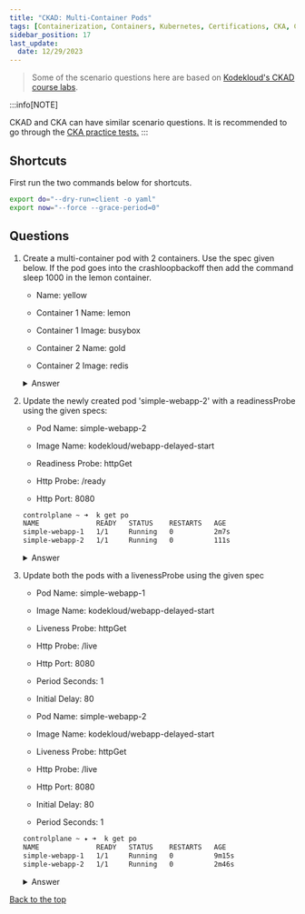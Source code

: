 ```yaml
---
title: "CKAD: Multi-Container Pods"
tags: [Containerization, Containers, Kubernetes, Certifications, CKA, CKAD, CKSS]
sidebar_position: 17
last_update:
  date: 12/29/2023
---
```




> Some of the scenario questions here are based on [Kodekloud's CKAD course labs](https://kodekloud.com/courses/labs-certified-kubernetes-application-developer/?utm_source=udemy&utm_medium=labs&utm_campaign=kubernetes).


:::info[NOTE]

CKAD and CKA can have similar scenario questions. 
It is recommended to go through the [CKA practice tests.](/docs/015-Containerization/050-Exams/001-CKA/002-Practice-Test-CKA.md)
:::


## Shortcuts

First run the two commands below for shortcuts.

```bash
export do="--dry-run=client -o yaml" 
export now="--force --grace-period=0" 
```

## Questions

1. Create a multi-container pod with 2 containers. Use the spec given below. If the pod goes into the crashloopbackoff then add the command sleep 1000 in the lemon container.

    - Name: yellow

    - Container 1 Name: lemon

    - Container 1 Image: busybox

    - Container 2 Name: gold

    - Container 2 Image: redis


    <details><summary> Answer </summary>
    
    ```bash
    controlplane ~ ➜  k run yellow --image busybox $do > yellow.yml

    controlplane ~ ➜  ls -l
    total 8
    drwxr-xr-x 3 root root 4096 Jan  5 09:40 elastic-search
    -rw-r--r-- 1 root root  237 Jan  5 09:43 yellow.yml 
    ```
    
    ```yaml
    ## yellow.yml 
    apiVersion: v1
    kind: Pod
    metadata:
      creationTimestamp: null
      labels:
        run: yellow
      name: yellow
    spec:
      containers:
      - image: busybox
        name: lemon  
      - image: redis
        name: gold
        resources: {}
    dnsPolicy: ClusterFirst
    restartPolicy: Always
    status: {}
    ```
    
    ```bash
    controlplane ~ ➜  k apply -f yellow.yml 
    pod/yellow created

    controlplane ~ ➜  k get po
    NAME        READY   STATUS              RESTARTS   AGE
    app         1/1     Running             0          5m2s
    blue        2/2     Running             0          3m30s
    fluent-ui   1/1     Running             0          5m3s
    red         3/3     Running             0          4m50s
    yellow      0/2     ContainerCreating   0          3s 
    ```
    
    </details>
      


2. Update the newly created pod 'simple-webapp-2' with a readinessProbe using the given specs:

    - Pod Name: simple-webapp-2

    - Image Name: kodekloud/webapp-delayed-start

    - Readiness Probe: httpGet

    - Http Probe: /ready

    - Http Port: 8080

    ```bash
    controlplane ~ ➜  k get po
    NAME              READY   STATUS    RESTARTS   AGE
    simple-webapp-1   1/1     Running   0          2m7s
    simple-webapp-2   1/1     Running   0          111s 
    ```

    <details><summary> Answer </summary>
    
    ```bash
    controlplane ~ ➜  k get po simple-webapp-2 -o yaml > simple-webapp-2.yml

    controlplane ~ ➜  k delete po simple-webapp-2 $now
    Warning: Immediate deletion does not wait for confirmation that the running resource has been terminated. The resource may continue to run on the cluster indefinitely.
    pod "simple-webapp-2" force deleted

    controlplane ~ ➜  k get po
    NAME              READY   STATUS    RESTARTS   AGE
    simple-webapp-1   1/1     Running   0          3m5s

    controlplane ~ ➜  ls -l
    total 16
    -rwxr-xr-x 1 root root  114 Dec  1 06:17 crash-app.sh
    -rwxr-xr-x 1 root root  216 Dec  1 06:17 curl-test.sh
    -rwxr-xr-x 1 root root  123 Dec  1 06:17 freeze-app.sh
    -rw-r--r-- 1 root root 2772 Jan  5 09:56 simple-webapp-2.yml 
    ```

    Modify the YAML file. 

    ```yaml
    apiVersion: v1
    kind: Pod
    metadata:
      creationTimestamp: "2024-01-05T14:53:47Z"
      labels:
        name: simple-webapp
      name: simple-webapp-2
      namespace: default
      resourceVersion: "631"
      uid: 302ac3b8-bb0b-4294-89dd-4eef603bf001
    spec:
      containers:
      - env:
        - name: APP_START_DELAY
        value: "80"
        image: kodekloud/webapp-delayed-start
        imagePullPolicy: Always
        name: simple-webapp
        readinessProbe:
          httpGet:
            path: /ready
            port: 8080
    ```
    ```bash
    controlplane ~ ➜  k apply -f simple-webapp-2.yml 
    pod/simple-webapp-2 created

    controlplane ~ ➜  k get po
    NAME              READY   STATUS              RESTARTS   AGE
    simple-webapp-1   1/1     Running             0          6m37s
    simple-webapp-2   0/1     ContainerCreating   0          8s 
    ```
    
    </details>
      


3. Update both the pods with a livenessProbe using the given spec

    - Pod Name: simple-webapp-1

    - Image Name: kodekloud/webapp-delayed-start

    - Liveness Probe: httpGet

    - Http Probe: /live

    - Http Port: 8080

    - Period Seconds: 1

    - Initial Delay: 80

    - Pod Name: simple-webapp-2

    - Image Name: kodekloud/webapp-delayed-start

    - Liveness Probe: httpGet

    - Http Probe: /live

    - Http Port: 8080

    - Initial Delay: 80

    - Period Seconds: 1

    ```bash
    controlplane ~ ✦ ➜  k get po
    NAME              READY   STATUS    RESTARTS   AGE
    simple-webapp-1   1/1     Running   0          9m15s
    simple-webapp-2   1/1     Running   0          2m46s 
    ```


    <details><summary> Answer </summary>
    
    ```bash
    controlplane ~ ✦ ➜  k get po simple-webapp-1 -o yaml > simple-webapp-1.yml

    controlplane ~ ✦ ➜  k get po simple-webapp-2 -o yaml > simple-webapp-2.yml

    controlplane ~ ✦ ➜  k delete po simple-webapp-1 $now
    Warning: Immediate deletion does not wait for confirmation that the running resource has been terminated. The resource may continue to run on the cluster indefinitely.
    pod "simple-webapp-1" force deleted

    controlplane ~ ✦ ➜  k delete po simple-webapp-2 $now
    Warning: Immediate deletion does not wait for confirmation that the running resource has been terminated. The resource may continue to run on the cluster indefinitely.
    pod "simple-webapp-2" force deleted

    controlplane ~ ✦ ➜  k get po
    No resources found in default namespace. 
    ```

    Modify the first pod first. 

    ```yaml 
    apiVersion: v1
    kind: Pod
    metadata:
      creationTimestamp: "2024-01-05T14:53:31Z"
      labels:
        name: simple-webapp
      name: simple-webapp-1
      namespace: default
      resourceVersion: "605"
      uid: 5843cf05-165d-4f4c-9293-21f21e9a7905
    spec:
      containers:
      - image: kodekloud/webapp-delayed-start
        imagePullPolicy: Always
        name: simple-webapp
        livenessProbe:
          initialDelaySeconds: 80
          periodSeconds: 1
          httpGet:
            path: /live
            port: 8080
        ports:
        - containerPort: 8080
          protocol: TCP
        resources: {}
        terminationMessagePath: /dev/termination-log
        terminationMessagePolicy: File
        volumeMounts:
        - mountPath: /var/run/secrets/kubernetes.io/serviceaccount
        name: kube-api-access-zwmnp
        readOnly: true
    ```
    ```bash
    controlplane ~ ✦ ➜  k apply -f simple-webapp-1.yml 
    pod/simple-webapp-1 created

    controlplane ~ ✦ ➜  k get po
    NAME              READY   STATUS    RESTARTS   AGE
    simple-webapp-1   1/1     Running   0          51s
    ```

    Next, modify the YAML file for the second pod. 

    ```yaml
    apiVersion: v1
    kind: Pod
    metadata:
      creationTimestamp: "2024-01-05T15:00:00Z"
      labels:
        name: simple-webapp
      name: simple-webapp-2
      namespace: default
      resourceVersion: "1286"
      uid: cfdd23e3-e7e3-4be7-9dd9-b2abf5f0ad0e
    spec:
      containers:
      - env:
        - name: APP_START_DELAY
        value: "80"
        image: kodekloud/webapp-delayed-start
        imagePullPolicy: Always
        name: simple-webapp
        livenessProbe:
          initialDelaySeconds: 80
          periodSeconds: 1
          httpGet:
            path: /live
            port: 8080
        ports:
        - containerPort: 8080
          protocol: TCP
        readinessProbe:
          failureThreshold: 3
          httpGet:
            path: /ready
            port: 8080
            scheme: HTTP
            periodSeconds: 10
        successThreshold: 1
        timeoutSeconds: 1
        resources: {}
        terminationMessagePath: /dev/termination-log
        terminationMessagePolicy: File
        volumeMounts:
        - mountPath: /var/run/secrets/kubernetes.io/serviceaccount
        name: kube-api-access-xvbr6
        readOnly: true
    ```
    ```bash
    controlplane ~ ✦ ➜  k apply -f simple-webapp-2.yml 
    pod/simple-webapp-2 created

    controlplane ~ ✦ ➜  k get po
    NAME              READY   STATUS    RESTARTS   AGE
    simple-webapp-1   1/1     Running   0          118s
    simple-webapp-2   0/1     Running   0          6s
    ```
    
    </details>
      





[Back to the top](#practice-test-ckad)    


